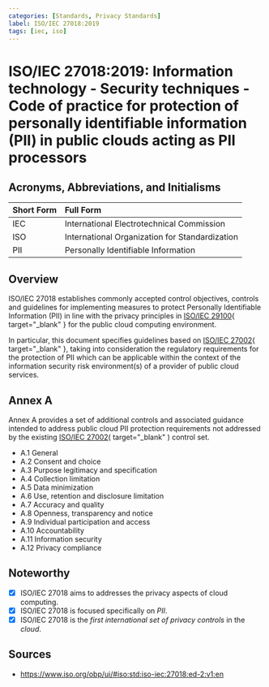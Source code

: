 ```yaml
---
categories: [Standards, Privacy Standards]
label: ISO/IEC 27018:2019
tags: [iec, iso]
---
```


# ISO/IEC 27018:2019: Information technology - Security techniques - Code of practice for protection of personally identifiable information (PII) in public clouds acting as PII processors

## Acronyms, Abbreviations, and Initialisms

Short Form | Full Form
:--- | :---
IEC | International Electrotechnical Commission
ISO | International Organization for Standardization
PII | Personally Identifiable Information

## Overview

ISO/IEC 27018 establishes commonly accepted control objectives, controls and guidelines for implementing measures to protect Personally Identifiable Information (PII) in line with the privacy principles in [ISO/IEC 29100](/standards/iso-iec-29100-2011.md){ target="_blank" } for the public cloud computing environment.

In particular, this document specifies guidelines based on [ISO/IEC 27002](/standards/iso-iec-27002-2022.md){ target="_blank" }, taking into consideration the regulatory requirements for the protection of PII which can be applicable within the context of the information security risk environment(s) of a provider of public cloud services.

## Annex A

Annex A provides a set of additional controls and associated guidance intended to address public cloud PII protection requirements not addressed by the existing [ISO/IEC 27002](/standards/iso-iec-27002-2022.md)( target="_blank" ) control set.

- A.1 General
- A.2 Consent and choice
- A.3 Purpose legitimacy and specification
- A.4 Collection limitation
- A.5 Data minimization
- A.6 Use, retention and disclosure limitation
- A.7 Accuracy and quality
- A.8 Openness, transparency and notice
- A.9 Individual participation and access
- A.10 Accountability
- A.11 Information security
- A.12 Privacy compliance

## Noteworthy

- [x] ISO/IEC 27018 aims to addresses the privacy aspects of cloud computing.
- [x] ISO/IEC 27018 is focused specifically on *PII*.
- [x] ISO/IEC 27018 is the *first international set of privacy controls* in the *cloud*.

## Sources

- https://www.iso.org/obp/ui/#iso:std:iso-iec:27018:ed-2:v1:en